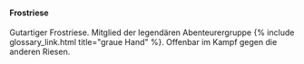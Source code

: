 ---
---

#### Frostriese

Gutartiger Frostriese. Mitglied der legendären Abenteurergruppe {% include glossary_link.html title="graue Hand" %}.
Offenbar im Kampf gegen die anderen Riesen.
